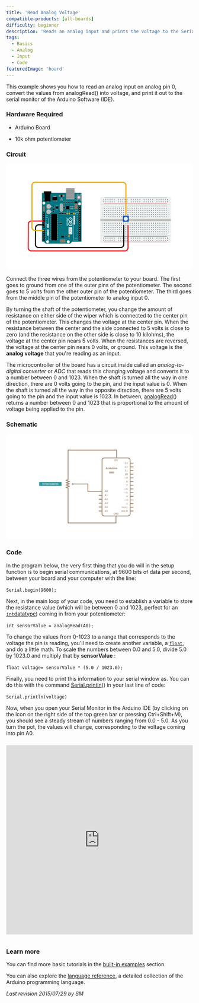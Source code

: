 ```yaml
---
title: 'Read Analog Voltage'
compatible-products: [all-boards]
difficulty: beginner
description: 'Reads an analog input and prints the voltage to the Serial Monitor.'
tags: 
  - Basics
  - Analog
  - Input
  - Code
featuredImage: 'board'
---
```


This example shows you how to read an analog input on analog pin 0, convert the values from analogRead() into voltage, and print it out to the serial monitor of the Arduino Software (IDE).

### Hardware Required

- Arduino Board

- 10k ohm potentiometer

### Circuit

![](assets/circuit.png)


Connect the three wires from the potentiometer to your board. The first goes to ground from one of the outer pins of the potentiometer. The second goes to 5 volts from the other outer pin of the potentiometer. The third goes from the middle pin of the potentiometer to analog input 0.

By turning the shaft of the potentiometer, you change the amount of resistance on either side of the wiper which is connected to the center pin of the potentiometer. This changes the voltage at the center pin. When the resistance between the center and the side connected to 5 volts is close to zero (and the resistance on the other side is close to 10 kilohms), the voltage at the center pin nears 5 volts.  When the resistances are reversed, the voltage at the center pin nears 0 volts, or ground. This voltage is the **analog voltage** that you're reading as an input.

The microcontroller of the board has a circuit inside called an *analog-to-digital converter* or *ADC* that reads this changing voltage and converts it to a number between 0 and 1023.  When the shaft is turned all the way in one direction, there are 0 volts going to the pin, and the input value is 0. When the shaft is turned all the way in the opposite direction, there are 5 volts going to the pin and the input value is 1023. In between, [analogRead](https://www.arduino.cc/reference/en/language/functions/analog-io/analogread/)() returns a number between 0 and 1023 that is proportional to the amount of voltage being applied to the pin.

### Schematic

![](assets/schematic.png)

### Code

In the program below, the very first thing that you do will in the setup function is to begin serial communications, at 9600 bits of data per second, between your board and your computer with the line:

`Serial.begin(9600);`

Next, in the main loop of your code, you need to establish a variable to store the resistance value (which will be between 0 and 1023, perfect for an [`int`datatype](https://www.arduino.cc/reference/en/language/variables/data-types/int/)) coming in from your potentiometer:

`int sensorValue = analogRead(A0);`

To change the values from 0-1023 to a range that corresponds to the voltage the pin is reading, you'll need to create another variable, a [`float`](https://www.arduino.cc/reference/en/language/variables/data-types/float/), and do a little math. To scale the numbers between 0.0 and 5.0, divide 5.0 by 1023.0 and multiply that by **sensorValue** :

`float voltage= sensorValue * (5.0 / 1023.0);`

Finally, you need to print this information to your serial window as. You can do this with the command [Serial.println](https://www.arduino.cc/en/Serial/Println)()  in your last line of code:

`Serial.println(voltage)`

Now, when you open your Serial Monitor in the Arduino IDE (by clicking on the icon on the right side of the top green bar or pressing Ctrl+Shift+M), you should see a steady stream of numbers ranging from 0.0 - 5.0. As you turn the pot, the values will change, corresponding to the voltage coming into pin A0.

<iframe src='https://create.arduino.cc/example/builtin/01.Basics%5CReadAnalogVoltage/ReadAnalogVoltage/preview?embed&snippet' style='height:510px;width:100%;margin:10px 0' frameborder='0'></iframe>

### Learn more

You can find more basic tutorials in the [built-in examples](/built-in-examples) section.

You can also explore the [language reference](https://www.arduino.cc/reference/en/), a detailed collection of the Arduino programming language.

*Last revision 2015/07/29 by SM*